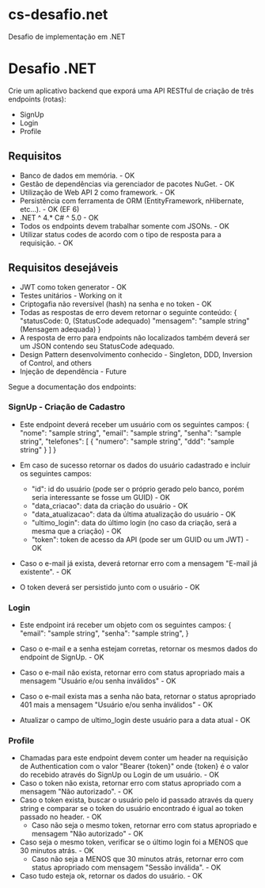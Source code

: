 # cs-desafio.net
Desafio de implementação em .NET


# Desafio .NET

Crie um aplicativo backend que exporá uma API RESTful de criação de três endpoints (rotas):
- SignUp 
- Login
- Profile

## Requisitos

- Banco de dados em memória. - OK
- Gestão de dependências via gerenciador de pacotes NuGet. - OK
- Utilização de Web API 2 como framework. - OK
- Persistência com ferramenta de ORM (EntityFramework, nHibernate, etc...). - OK (EF 6)
- .NET ^ 4.* C# ^ 5.0 - OK 
- Todos os endpoints devem trabalhar somente com JSONs. - OK
- Utilizar status codes de acordo com o tipo de resposta para a requisição. - OK

## Requisitos desejáveis

- JWT como token generator - OK
- Testes unitários - Working on it
- Criptogafia não reversível (hash) na senha e no token - OK
- Todas as respostas de erro devem retornar o seguinte conteúdo:
{ 
	"statusCode: 0, (StatusCode adequado)
	"mensagem": "sample string" (Mensagem adequada)
}
- A resposta de erro para endpoints não localizados também deverá ser um JSON contendo seu StatusCode adequado.
- Design Pattern desenvolvimento conhecido - Singleton, DDD, Inversion of Control, and others
- Injeção de dependência - Future


Segue a documentação dos endpoints:

### SignUp - Criação de Cadastro

- Este endpoint deverá receber um usuário com os seguintes campos:
{ 
	"nome": "sample string",
	"email": "sample string",
	"senha": "sample string",
	"telefones": [
		{
			"numero": "sample string",
			"ddd": "sample string"
		}
	]
}
  

- Em caso de sucesso retornar os dados do usuário cadastrado e incluir os seguintes campos:
  - "id": id do usuário (pode ser o próprio gerado pelo banco, porém seria interessante se fosse um GUID) - OK
  - "data_criacao": data da criação do usuário - OK
  - "data_atualizacao": data da última atualização do usuário - OK
  - "ultimo_login": data do último login (no caso da criação, será a mesma que a criação) - OK
  - "token": token de acesso da API (pode ser um GUID ou um JWT) - OK
- Caso o e-mail já exista, deverá retornar erro com a mensagem "E-mail já existente". - OK
- O token deverá ser persistido junto com o usuário - OK

### Login

- Este endpoint irá receber um objeto com os seguintes campos: 
{
	"email": "sample string",
    	"senha": "sample string",
}

- Caso o e-mail e a senha estejam corretas, retornar os mesmos dados do endpoint de SignUp. - OK
- Caso o e-mail não exista, retornar erro com status apropriado mais a mensagem "Usuário e/ou senha inválidos" - OK
- Caso o e-mail exista mas a senha não bata, retornar o status apropriado 401 mais a mensagem "Usuário e/ou senha inválidos" - OK
- Atualizar o campo de ultimo_login deste usuário para a data atual - OK

### Profile

- Chamadas para este endpoint devem conter um header na requisição de Authentication com o valor "Bearer {token}" onde {token} é o valor do recebido através do SignUp ou Login de um usuário. - OK
- Caso o token não exista, retornar erro com status apropriado com a mensagem "Não autorizado". - OK
- Caso o token exista, buscar o usuário pelo id passado através da query string e comparar se o token do usuário encontrado é igual ao token passado no header. - OK
	- Caso não seja o mesmo token, retornar erro com status apropriado e mensagem "Não autorizado" - OK
- Caso seja o mesmo token, verificar se o último login foi a MENOS que 30 minutos atrás. - OK
	- Caso não seja a MENOS que 30 minutos atrás, retornar erro com status apropriado com mensagem "Sessão inválida". - OK
- Caso tudo esteja ok, retornar os dados do usuário. - OK

# 


